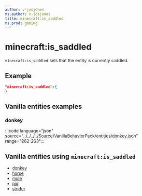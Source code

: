 ```yaml
---
author: v-josjones
ms.author: v-josjones
title: minecraft:is_saddled
ms.prod: gaming
---
```


# minecraft:is_saddled

`minecraft:is_saddled` sets that the entity is currently saddled.

## Example

```json
"minecraft:is_saddled":{
}
```

## Vanilla entities examples

### donkey

:::code language="json" source="../../../../Source/VanillaBehaviorPack/entities/donkey.json" range="262-263":::

## Vanilla entities using `minecraft:is_saddled`

- [donkey](../../../../Source/VanillaBehaviorPack_Snippets/entities/donkey.md)
- [horse](../../../../Source/VanillaBehaviorPack_Snippets/entities/horse.md)
- [mule](../../../../Source/VanillaBehaviorPack_Snippets/entities/mule.md)
- [pig](../../../../Source/VanillaBehaviorPack_Snippets/entities/pig.md)
- [strider](../../../../Source/VanillaBehaviorPack_Snippets/entities/strider.md)
